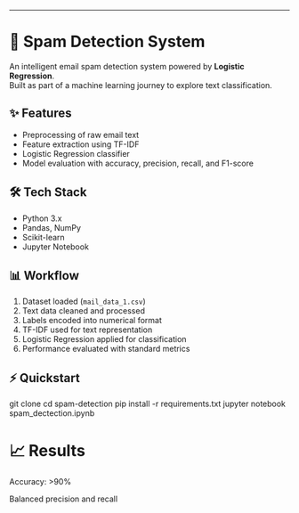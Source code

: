 
---

# 🚀 Spam Detection System

An intelligent email spam detection system powered by **Logistic Regression**.  
Built as part of a machine learning journey to explore text classification.

##  ✨ Features
- Preprocessing of raw email text
- Feature extraction using TF-IDF
- Logistic Regression classifier
- Model evaluation with accuracy, precision, recall, and F1-score

## 🛠 Tech Stack
- Python 3.x
- Pandas, NumPy
- Scikit-learn
- Jupyter Notebook

## 📊 Workflow
1. Dataset loaded (`mail_data_1.csv`)
2. Text data cleaned and processed
3. Labels encoded into numerical format
4. TF-IDF used for text representation
5. Logistic Regression applied for classification
6. Performance evaluated with standard metrics

## ⚡ Quickstart

git clone <repo-url>
cd spam-detection
pip install -r requirements.txt
jupyter notebook spam_dectection.ipynb

# 📈 Results 

Accuracy: >90%

Balanced precision and recall

